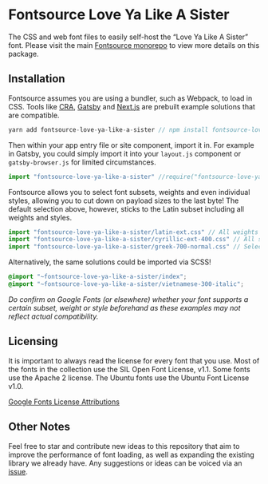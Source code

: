 # Fontsource Love Ya Like A Sister

The CSS and web font files to easily self-host the “Love Ya Like A Sister” font. Please visit the main [Fontsource monorepo](https://github.com/DecliningLotus/fontsource) to view more details on this package.

## Installation

Fontsource assumes you are using a bundler, such as Webpack, to load in CSS. Tools like [CRA](https://create-react-app.dev/), [Gatsby](https://www.gatsbyjs.org/) and [Next.js](https://nextjs.org/) are prebuilt example solutions that are compatible.

```javascript
yarn add fontsource-love-ya-like-a-sister // npm install fontsource-love-ya-like-a-sister
```

Then within your app entry file or site component, import it in. For example in Gatsby, you could simply import it into your `layout.js` component or `gatsby-browser.js` for limited circumstances.

```javascript
import "fontsource-love-ya-like-a-sister" //require("fontsource-love-ya-like-a-sister")
```

Fontsource allows you to select font subsets, weights and even individual styles, allowing you to cut down on payload sizes to the last byte! The default selection above, however, sticks to the Latin subset including all weights and styles.

```javascript
import "fontsource-love-ya-like-a-sister/latin-ext.css" // All weights and styles included.
import "fontsource-love-ya-like-a-sister/cyrillic-ext-400.css" // All styles included.
import "fontsource-love-ya-like-a-sister/greek-700-normal.css" // Select either normal or italic.
```

Alternatively, the same solutions could be imported via SCSS!

```scss
@import "~fontsource-love-ya-like-a-sister/index";
@import "~fontsource-love-ya-like-a-sister/vietnamese-300-italic";
```

_Do confirm on Google Fonts (or elsewhere) whether your font supports a certain subset, weight or style beforehand as these examples may not reflect actual compatibility._

## Licensing

It is important to always read the license for every font that you use.
Most of the fonts in the collection use the SIL Open Font License, v1.1. Some fonts use the Apache 2 license. The Ubuntu fonts use the Ubuntu Font License v1.0.

[Google Fonts License Attributions](https://fonts.google.com/attribution)

## Other Notes

Feel free to star and contribute new ideas to this repository that aim to improve the performance of font loading, as well as expanding the existing library we already have. Any suggestions or ideas can be voiced via an [issue](https://github.com/DecliningLotus/fontsource/issues).
